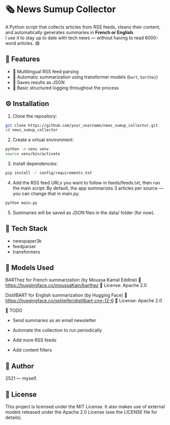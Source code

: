 # 🗞️ News Sumup Collector

A Python script that collects articles from RSS feeds, cleans their content, and automatically generates summaries in **French or English**.  
I use it to stay up to date with tech news — without having to read 6000-word articles. 😅

## 🚀 Features

- 🔗 Multilingual RSS feed parsing
- 🧠 Automatic summarization using transformer models (`bart`, `barthez`)
- 📝 Saves results as JSON
- 📜 Basic structured logging throughout the process

## ⚙️ Installation

1. Clone the repository:

```bash
git clone https://github.com/your_username/news_sumup_collector.git
cd news_sumup_collector

```

2. Create a virtual environment:

```bash
python -m venv venv
source venv/bin/activate
```

3. Install dependencies:

```bash
pip install -r config/requirements.txt
```

4. Add the RSS feed URLs you want to follow in feeds/feeds.txt, then run the main script:
   By default, the app summarizes 3 articles per source — you can change that in main.py.

```bash
python main.py
```

5. Summaries will be saved as JSON files in the data/ folder (for now).

## 🧰 Tech Stack

- newspaper3k
- feedparser
- transformers

## 🤖 Models Used

BARThez for French summarization (by Moussa Kamal Eddine)
🔗 https://huggingface.co/moussaKam/barthez
📜 License: Apache 2.0

DistilBART for English summarization (by Hugging Face)
🔗 https://huggingface.co/sshleifer/distilbart-cnn-12-6
📜 License: Apache 2.0

🧠 TODO

- Send summaries as an email newsletter

- Automate the collection to run periodically

- Add more RSS feeds

- Add content filters

## 👤 Author

2521 — myself.

## 🪪 License

This project is licensed under the MIT License.
It also makes use of external models released under the Apache 2.0 License (see the LICENSE file for details).

